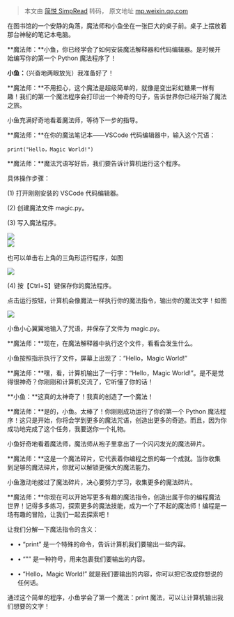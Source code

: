 > 本文由 [简悦 SimpRead](http://ksria.com/simpread/) 转码， 原文地址 [mp.weixin.qq.com](https://mp.weixin.qq.com/s?__biz=MzI3MjE4MjIyOA==&mid=2651546772&idx=1&sn=eb8090f4b7fa72c8d1aac9c7717cc9e5&chksm=f0c9ba2fc7be333983d5806a8d728027673c34191eb2152f4ce59deb3f38b9d0460369129f65&cur_album_id=3072956189812097024&scene=189#wechat_redirect)

在图书馆的一个安静的角落，魔法师和小鱼坐在一张巨大的桌子前。桌子上摆放着那台神秘的笔记本电脑。

**魔法师：**小鱼，你已经学会了如何安装魔法解释器和代码编辑器。是时候开始编写你的第一个 Python 魔法程序了！

**小鱼：**（兴奋地两眼放光）我准备好了！

**魔法师：**不用担心，这个魔法是超级简单的，就像是变出彩虹糖果一样有趣！我们的第一个魔法程序会打印出一个神奇的句子，告诉世界你已经开始了魔法之旅。

小鱼充满好奇地看着魔法师，等待下一步的指导。

**魔法师：**在你的魔法笔记本——VSCode 代码编辑器中，输入这个咒语：

`print("Hello，Magic World!")`

**魔法师：**魔法咒语写好后，我们要告诉计算机运行这个程序。

具体操作步骤：

(1) 打开刚刚安装的 VSCode 代码编辑器。

(2) 创建魔法文件 magic.py。

(3) 写入魔法程序。

![](https://mmbiz.qpic.cn/sz_mmbiz_png/OND71iceJn3A3icdscwsRq2ibNl09ewh8fucc2q3F4fN9foJ6Ozak0L2ax4YKTDAAh4iaAkSM70hxUpqXQGoKEI9DA/640?wx_fmt=png)  
![](https://mmbiz.qpic.cn/sz_mmbiz_png/OND71iceJn3A3icdscwsRq2ibNl09ewh8fuwTmw1qicYIUhuSSezb5pYem8icVFmf8AJneEO3Aq9rm0wzRDDL6I6iaog/640?wx_fmt=png)  

也可以单击右上角的三角形运行程序，如图

![](https://mmbiz.qpic.cn/sz_mmbiz_png/OND71iceJn3A3icdscwsRq2ibNl09ewh8fux1iabElO1QM8M6HzrhJ4gdvtsomdn0IpxqD2RCb0ZFehKHxh2ZaZlVQ/640?wx_fmt=png)  

(4) 按【Ctrl+S】键保存你的魔法程序。

点击运行按钮，计算机会像魔法一样执行你的魔法指令，输出你的魔法文字！如图

![](https://mmbiz.qpic.cn/sz_mmbiz_png/OND71iceJn3A3icdscwsRq2ibNl09ewh8fuLSvMKSjzcNVjzZIGWlGxs6ibicmlXUAzyXlPyvuM8x4yxOX6tjvwX3Nw/640?wx_fmt=png)  

小鱼小心翼翼地输入了咒语，并保存了文件为 magic.py。

**魔法师：**现在，在魔法解释器中执行这个文件，看看会发生什么。

小鱼按照指示执行了文件，屏幕上出现了：“Hello，Magic World!”

**魔法师：**嘿，看，计算机输出了一行字：“Hello，Magic World!”。是不是觉得很神奇？你刚刚和计算机交流了，它听懂了你的话！

**小鱼：**这真的太神奇了！我真的创造了一个魔法！

**魔法师：**是的，小鱼。太棒了！你刚刚成功运行了你的第一个 Python 魔法程序！这只是开始，你将会学到更多的魔法咒语，创造出更多的奇迹。而且，因为你成功地完成了这个任务，我要送你一个礼物。

小鱼好奇地看着魔法师，魔法师从袍子里拿出了一个闪闪发光的魔法碎片。

**魔法师：**这是一个魔法碎片，它代表着你编程之旅的每一个成就。当你收集到足够的魔法碎片，你就可以解锁更强大的魔法能力。

小鱼激动地接过了魔法碎片，决心要努力学习，收集更多的魔法碎片。

**魔法师：**你现在可以开始写更多有趣的魔法指令，创造出属于你的编程魔法世界！记得多多练习，探索更多的魔法技能，成为一个了不起的魔法师！编程是一场有趣的冒险，让我们一起去探索吧！

让我们分解一下魔法指令的含义：

*   • “print” 是一个特殊的命令，告诉计算机我们要输出一些内容。
    
*   • “"” 是一种符号，用来包裹我们要输出的内容。
    
*   • “Hello，Magic World!” 就是我们要输出的内容，你可以把它改成你想说的任何话。
    

通过这个简单的程序，小鱼学会了第一个魔法：print 魔法，可以让计算机输出我们想要的文字！